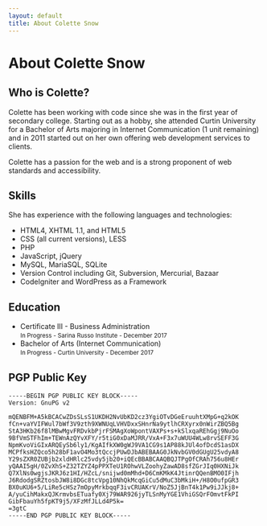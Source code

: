 ```yaml
---
layout: default
title: About Colette Snow
---
```

# About Colette Snow

## Who is Colette?
Colette has been working with code since she was in the first year of secondary college. Starting out as a hobby, she attended Curtin University for a Bachelor of Arts majoring in Internet Communication (1 unit remaining) and in 2011 started out on her own offering web development services to clients.

Colette has a passion for the web and is a strong proponent of web standards and accessibility.

## Skills
She has experience with the following languages and technologies:

* HTML4, XHTML 1.1, and HTML5
* CSS (all current versions), LESS
* PHP
* JavaScript, jQuery
* MySQL, MariaSQL, SQLite
* Version Control including Git, Subversion, Mercurial, Bazaar
* CodeIgniter and WordPress as a Framework

## Education
* Certificate III - Business Administration<br />
  <small>In Progress - Sarina Russo Institute - December 2017</small>
* Bachelor of Arts (Internet Communication)<br />
  <small>In Progress - Curtin University - December 2017</small>

## PGP Public Key

```
-----BEGIN PGP PUBLIC KEY BLOCK-----
Version: GnuPG v2

mQENBFM+A5kBCACwZDsSLsS1UKDH2NvUbKD2cz3YgiOTvDGeEruuhtXMpG+q2kOK
fCn+vaYVIFWul7bWf3V9zth9XWNUqLVHVDxxSHnrNa9ytlhCRXyrx0nWirZBQ5Bg
StA3HKb26f8lMBwMgvFRDvkbPjrFSMAgXoWpontVAXPs+s+kSlxqaREhGgj9NuOo
9BfVmSTFhIm+TEWnAzQYvXFY/r5tiG0xDaMJRR/VxA+F3x7uWUU4WLw8rvSEFF3G
NpmKvoViGIxARQEySb6ly1/KgAIfkXW0gWJ9VA1CG9s1AP88kJUl4ofDcdS1asDX
MCPfksHZQco5h28bF1avO4Mo3tQccjPUwDJbABEBAAG0JkNvbGV0dGUgU25vdyA8
Y29sZXR0ZUBjb2xldHRlc25vdy5jb20+iQEcBBABCAAQBQJTPgOfCRAh756u8HEr
yQAAI5gH/0ZvXhS+Z32TZYZ4pPPXTeU1ROhwVLZoohyZawAD8sfZGrJIq0HXNiJk
Q7XlNs0wgjsJKRJ6z1HI/HZcL/snijwd0mMhd+D6CmKMkK4JtinrQQenBMO0IFjh
J6RdodgSRZtosbJW8i8DGc8tcVpg10NhQkMcqGiCu5dMuC3bMkiH+/H8O0ufpGR3
BX0uKU6+5/LiRe5cHSz7mOpyMrkbqqF3ivCRUAKrV/NoZ5JjBnT4k1Pw9iJJkj8+
A/yuCihMakxQJKrmvbsETuafy0Xj79WAR926jyTLSnMyYGE1VhiGSQrFOmvtFkPI
GibFbauYh5fpKT9j5/XFzMfJLLd4P5k=
=3gtC
-----END PGP PUBLIC KEY BLOCK-----
```   